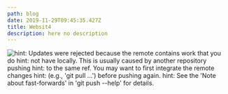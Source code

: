 ```yaml
---
path: blog
date: 2019-11-29T09:45:35.427Z
title: Websit4
description: here no description
---
```

![hint: Updates were rejected because the remote contains work that you do hint: not have locally. This is usually caused by another repository pushing hint: to the same ref. You may want to first integrate the remote changes hint: (e.g., 'git pull ...') before pushing again. hint: See the 'Note about fast-forwards' in 'git push --help' for details.](/assets/benjamin-child-gwe0dlvd9e0-unsplash.jpg "company")
